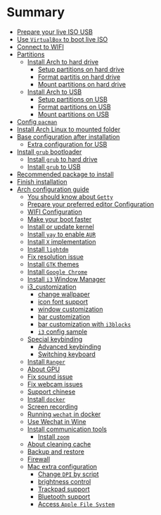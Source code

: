 # Summary

- [Prepare your live ISO USB](./prepare-iso-usb.md)
- [Use `VirtualBox` to boot live ISO](./use-vb-to-boo-iso.md)
- [Connect to WIFI](./connect-to-wifi.md)
- [Partitions]()
    - [Install Arch to hard drive]()
        - [Setup partitions on hard drive](./setup-partition-on-hard-drive.md)
        - [Format partitis on hard drive](./format-partition-on-hard-drive.md)
        - [Mount partitions on hard drive](./mount-partition-on-hard-drive.md)
    - [Install Arch to USB]()
        - [Setup partitions on USB](./setup-partition-on-usb.md)
        - [Format partitions on USB](./format-partition-on-usb.md)
        - [Mount partitions on USB](./mount-partition-on-usb.md)
- [Config `pacman`](./config-pacman.md)
- [Install Arch Linux to mounted folder](./install-arch-to-mounted-folder.md)
- [Base configuration after installation](./base-configuration-after-installation.md)
    - [Extra configuration for USB](./extra-configuration-for-usb.md)
- [Install `grub` bootloader]()
    - [Install `grub` to hard drive](./install-grub-to-hard-drive.md)
    - [Install `grub` to USB](./install-grub-to-usb.md)
- [Recommended package to install](./recommended-package-to-install.md)
- [Finish installation](./finish-installation.md)
- [Arch configuration guide](./arch-configuration-guide.md)
    - [You should know about `Getty`](./you-should-know-about-getty.md)
    - [Prepare your preferred editor Configuration](./prepare-your-preferred-editor.md)
    - [WIFI Configuration](./wifi-configuration.md)
    - [Make your boot faster](./make-your-boot-faster.md)
    - [Install or update kernel](./install-or-update-kernel.md)
    - [Install `yay` to enable `AUR`](./install-yay-to-enable-aur.md)
    - [Install `X` implementation](./install-x-implementation.md)
    - [Install `lightdm`](./install-lightdm.md)
    - [Fix resolution issue](./fix-resolution-issue.md)
    - [Install `GTK` themes](./install-gtk-themes.md)
    - [Install `Google Chrome`](./install-google-chrome.md)
    - [Install `i3` Window Manager](./install-i3-wm.md)
    - [i3_customization]()
        - [change wallpaper](./change-wallpaper.md)
        - [icon font support](./icon-font-support.md)
        - [window customization](./window-customization.md)
        - [bar customization](./bar-customization.md)
        - [bar customization with `i3blocks`](./bar-customization-with-i3blocks.md)
        - [`i3` config sample](./i3-config-sample.md)
    - [Special keybinding](./special-keybinding.md)
        - [Advanced keybinding](./advanced-keybinding.md)
        - [Switching keyboard](./switching-keyboard.md)
    - [Install `Ranger`](./install-ranger.md)
    - [About GPU](./about-gpu.md)
    - [Fix sound issue](./fix-sound-issue.md)
    - [Fix webcam issues](./fix-webcam-issue.md)
    - [Support chinese](./support-chinese.md)
    - [Install `docker`](./install-docker.md)
    - [Screen recording](./screen-recording.md)
    - [Running `wechat` in docker](./running-wechat-in-docker.md)
    - [Use Wechat in Wine](./wine-wechat.md)
    - [Install communication tools]()
        - [Install `zoom`](./install-zoom.md)
    - [About cleaning cache](./about-cleaning-cache.md)
    - [Backup and restore](./backup-and-restore.md)
    - [Firewall](./firewall.md)
    - [Mac extra configuration]()
        - [Change `DPI` by script](./mac-change-dpi.md)
        - [brightness control](./mac-brightness-control.md)
        - [Trackpad support](./trackpad-support.md)
        - [Bluetooth support](./bluetooth-support.md)
        - [Access `Apple File System`](./access-apple-file-system.md)

